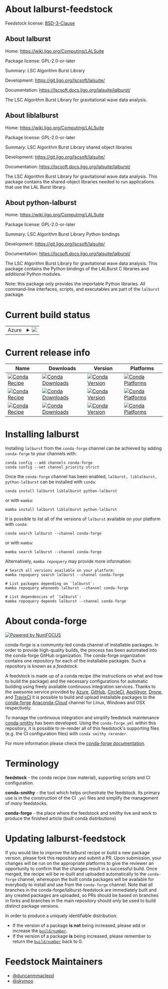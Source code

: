 About lalburst-feedstock
========================

Feedstock license: [BSD-3-Clause](https://github.com/conda-forge/lalburst-feedstock/blob/main/LICENSE.txt)


About lalburst
--------------

Home: https://wiki.ligo.org/Computing/LALSuite

Package license: GPL-2.0-or-later

Summary: LSC Algorithm Burst Library

Development: https://git.ligo.org/lscsoft/lalsuite/

Documentation: https://lscsoft.docs.ligo.org/lalsuite/lalburst/

The LSC Algorithm Burst Library for gravitational wave data analysis.


About liblalburst
-----------------

Home: https://wiki.ligo.org/Computing/LALSuite

Package license: GPL-2.0-or-later

Summary: LSC Algorithm Burst Library shared object libraries

Development: https://git.ligo.org/lscsoft/lalsuite/

Documentation: https://lscsoft.docs.ligo.org/lalsuite/lalburst/

The LSC Algorithm Burst Library for gravitational wave data analysis.
This package contains the shared-object libraries needed to run
applications that use the LAL Burst library.


About python-lalburst
---------------------

Home: https://wiki.ligo.org/Computing/LALSuite

Package license: GPL-2.0-or-later

Summary: LSC Algorithm Burst Library Python bindings

Development: https://git.ligo.org/lscsoft/lalsuite/

Documentation: https://lscsoft.docs.ligo.org/lalsuite/lalburst/

The LSC Algorithm Burst Library for gravitational wave data analysis.
This package contains the Python bindings of the LALBurst C libraries
and additional Python modules.

Note: this package only provides the importable Python libraries.
All command-line interfaces, scripts, and executables are
part of the `lalburst` package.


Current build status
====================


<table>
    
  <tr>
    <td>Azure</td>
    <td>
      <details>
        <summary>
          <a href="https://dev.azure.com/conda-forge/feedstock-builds/_build/latest?definitionId=3993&branchName=main">
            <img src="https://dev.azure.com/conda-forge/feedstock-builds/_apis/build/status/lalburst-feedstock?branchName=main">
          </a>
        </summary>
        <table>
          <thead><tr><th>Variant</th><th>Status</th></tr></thead>
          <tbody><tr>
              <td>linux_64</td>
              <td>
                <a href="https://dev.azure.com/conda-forge/feedstock-builds/_build/latest?definitionId=3993&branchName=main">
                  <img src="https://dev.azure.com/conda-forge/feedstock-builds/_apis/build/status/lalburst-feedstock?branchName=main&jobName=linux&configuration=linux%20linux_64_" alt="variant">
                </a>
              </td>
            </tr><tr>
              <td>linux_aarch64</td>
              <td>
                <a href="https://dev.azure.com/conda-forge/feedstock-builds/_build/latest?definitionId=3993&branchName=main">
                  <img src="https://dev.azure.com/conda-forge/feedstock-builds/_apis/build/status/lalburst-feedstock?branchName=main&jobName=linux&configuration=linux%20linux_aarch64_" alt="variant">
                </a>
              </td>
            </tr><tr>
              <td>linux_ppc64le</td>
              <td>
                <a href="https://dev.azure.com/conda-forge/feedstock-builds/_build/latest?definitionId=3993&branchName=main">
                  <img src="https://dev.azure.com/conda-forge/feedstock-builds/_apis/build/status/lalburst-feedstock?branchName=main&jobName=linux&configuration=linux%20linux_ppc64le_" alt="variant">
                </a>
              </td>
            </tr><tr>
              <td>osx_64</td>
              <td>
                <a href="https://dev.azure.com/conda-forge/feedstock-builds/_build/latest?definitionId=3993&branchName=main">
                  <img src="https://dev.azure.com/conda-forge/feedstock-builds/_apis/build/status/lalburst-feedstock?branchName=main&jobName=osx&configuration=osx%20osx_64_" alt="variant">
                </a>
              </td>
            </tr><tr>
              <td>osx_arm64</td>
              <td>
                <a href="https://dev.azure.com/conda-forge/feedstock-builds/_build/latest?definitionId=3993&branchName=main">
                  <img src="https://dev.azure.com/conda-forge/feedstock-builds/_apis/build/status/lalburst-feedstock?branchName=main&jobName=osx&configuration=osx%20osx_arm64_" alt="variant">
                </a>
              </td>
            </tr>
          </tbody>
        </table>
      </details>
    </td>
  </tr>
</table>

Current release info
====================

| Name | Downloads | Version | Platforms |
| --- | --- | --- | --- |
| [![Conda Recipe](https://img.shields.io/badge/recipe-lalburst-green.svg)](https://anaconda.org/conda-forge/lalburst) | [![Conda Downloads](https://img.shields.io/conda/dn/conda-forge/lalburst.svg)](https://anaconda.org/conda-forge/lalburst) | [![Conda Version](https://img.shields.io/conda/vn/conda-forge/lalburst.svg)](https://anaconda.org/conda-forge/lalburst) | [![Conda Platforms](https://img.shields.io/conda/pn/conda-forge/lalburst.svg)](https://anaconda.org/conda-forge/lalburst) |
| [![Conda Recipe](https://img.shields.io/badge/recipe-liblalburst-green.svg)](https://anaconda.org/conda-forge/liblalburst) | [![Conda Downloads](https://img.shields.io/conda/dn/conda-forge/liblalburst.svg)](https://anaconda.org/conda-forge/liblalburst) | [![Conda Version](https://img.shields.io/conda/vn/conda-forge/liblalburst.svg)](https://anaconda.org/conda-forge/liblalburst) | [![Conda Platforms](https://img.shields.io/conda/pn/conda-forge/liblalburst.svg)](https://anaconda.org/conda-forge/liblalburst) |
| [![Conda Recipe](https://img.shields.io/badge/recipe-python--lalburst-green.svg)](https://anaconda.org/conda-forge/python-lalburst) | [![Conda Downloads](https://img.shields.io/conda/dn/conda-forge/python-lalburst.svg)](https://anaconda.org/conda-forge/python-lalburst) | [![Conda Version](https://img.shields.io/conda/vn/conda-forge/python-lalburst.svg)](https://anaconda.org/conda-forge/python-lalburst) | [![Conda Platforms](https://img.shields.io/conda/pn/conda-forge/python-lalburst.svg)](https://anaconda.org/conda-forge/python-lalburst) |

Installing lalburst
===================

Installing `lalburst` from the `conda-forge` channel can be achieved by adding `conda-forge` to your channels with:

```
conda config --add channels conda-forge
conda config --set channel_priority strict
```

Once the `conda-forge` channel has been enabled, `lalburst, liblalburst, python-lalburst` can be installed with `conda`:

```
conda install lalburst liblalburst python-lalburst
```

or with `mamba`:

```
mamba install lalburst liblalburst python-lalburst
```

It is possible to list all of the versions of `lalburst` available on your platform with `conda`:

```
conda search lalburst --channel conda-forge
```

or with `mamba`:

```
mamba search lalburst --channel conda-forge
```

Alternatively, `mamba repoquery` may provide more information:

```
# Search all versions available on your platform:
mamba repoquery search lalburst --channel conda-forge

# List packages depending on `lalburst`:
mamba repoquery whoneeds lalburst --channel conda-forge

# List dependencies of `lalburst`:
mamba repoquery depends lalburst --channel conda-forge
```


About conda-forge
=================

[![Powered by
NumFOCUS](https://img.shields.io/badge/powered%20by-NumFOCUS-orange.svg?style=flat&colorA=E1523D&colorB=007D8A)](https://numfocus.org)

conda-forge is a community-led conda channel of installable packages.
In order to provide high-quality builds, the process has been automated into the
conda-forge GitHub organization. The conda-forge organization contains one repository
for each of the installable packages. Such a repository is known as a *feedstock*.

A feedstock is made up of a conda recipe (the instructions on what and how to build
the package) and the necessary configurations for automatic building using freely
available continuous integration services. Thanks to the awesome service provided by
[Azure](https://azure.microsoft.com/en-us/services/devops/), [GitHub](https://github.com/),
[CircleCI](https://circleci.com/), [AppVeyor](https://www.appveyor.com/),
[Drone](https://cloud.drone.io/welcome), and [TravisCI](https://travis-ci.com/)
it is possible to build and upload installable packages to the
[conda-forge](https://anaconda.org/conda-forge) [Anaconda-Cloud](https://anaconda.org/)
channel for Linux, Windows and OSX respectively.

To manage the continuous integration and simplify feedstock maintenance
[conda-smithy](https://github.com/conda-forge/conda-smithy) has been developed.
Using the ``conda-forge.yml`` within this repository, it is possible to re-render all of
this feedstock's supporting files (e.g. the CI configuration files) with ``conda smithy rerender``.

For more information please check the [conda-forge documentation](https://conda-forge.org/docs/).

Terminology
===========

**feedstock** - the conda recipe (raw material), supporting scripts and CI configuration.

**conda-smithy** - the tool which helps orchestrate the feedstock.
                   Its primary use is in the construction of the CI ``.yml`` files
                   and simplify the management of *many* feedstocks.

**conda-forge** - the place where the feedstock and smithy live and work to
                  produce the finished article (built conda distributions)


Updating lalburst-feedstock
===========================

If you would like to improve the lalburst recipe or build a new
package version, please fork this repository and submit a PR. Upon submission,
your changes will be run on the appropriate platforms to give the reviewer an
opportunity to confirm that the changes result in a successful build. Once
merged, the recipe will be re-built and uploaded automatically to the
`conda-forge` channel, whereupon the built conda packages will be available for
everybody to install and use from the `conda-forge` channel.
Note that all branches in the conda-forge/lalburst-feedstock are
immediately built and any created packages are uploaded, so PRs should be based
on branches in forks and branches in the main repository should only be used to
build distinct package versions.

In order to produce a uniquely identifiable distribution:
 * If the version of a package **is not** being increased, please add or increase
   the [``build/number``](https://docs.conda.io/projects/conda-build/en/latest/resources/define-metadata.html#build-number-and-string).
 * If the version of a package **is** being increased, please remember to return
   the [``build/number``](https://docs.conda.io/projects/conda-build/en/latest/resources/define-metadata.html#build-number-and-string)
   back to 0.

Feedstock Maintainers
=====================

* [@duncanmmacleod](https://github.com/duncanmmacleod/)
* [@skymoo](https://github.com/skymoo/)

